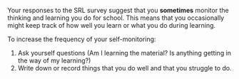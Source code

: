 Your responses to the SRL survey suggest that you **sometimes** monitor the thinking and learning you do for school. This means that you occasionally might keep track of how well you learn or what you do during learning.  

To increase the frequency of your self-monitoring:   

1.	Ask yourself questions (Am I learning the material? Is anything getting in the way of my learning?) 
2.	Write down or record things that you do well and that you struggle to do.
